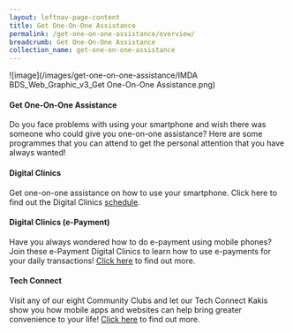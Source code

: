 ```yaml
---
layout: leftnav-page-content
title: Get One-On-One Assistance
permalink: /get-one-on-one-assistance/overview/
breadcrumb: Get One-On-One Assistance
collection_name: get-one-on-one-assistance
---
```

![image](/images/get-one-on-one-assistance/IMDA BDS_Web_Graphic_v3_Get One-On-One Assistance.png)

#### **Get One-On-One Assistance**<br>

Do you face problems with using your smartphone and wish there was someone who could give you one-on-one assistance? Here are some programmes that you can attend to get the personal attention that you have always wanted!  <br>

#### Digital Clinics<br>

Get one-on-one assistance on how to use your smartphone. Click here to find out the Digital Clinics [schedule](/get-one-on-one-assistance/digital-clinics/).<br>

#### Digital Clinics (e-Payment)<br>

Have you always wondered how to do e-payment using mobile phones? Join these e-Payment Digital Clinics to learn how to use e-payments for your daily transactions! [Click here](/get-one-on-one-assistance/digital-clinics-e-payment/) to find out more.<br>

<!--- #### Merdeka Generation Digital Clinic<br> --->

<!--- Join us at our Digital Clinics @ Merdeka Generation Roadshows which will be held island-wide. Our friendly volunteers will provide one-on-one assistance to help make your mobile devices work better for you! [Click here](/get-one-on-one-assistance/digital-clinics-at-merdeka-generation-roadshow/) to find out more.<br> ---> 

#### Tech Connect<br>

Visit any of our eight Community Clubs and let our Tech Connect Kakis show you how mobile apps and websites can help bring greater convenience to your life!  [Click here](/get-one-on-one-assistance/tech-connect/) to find out more.<br>





